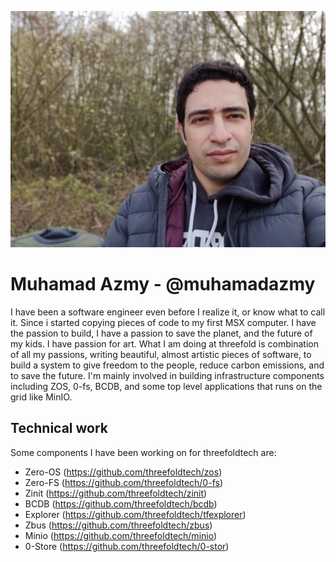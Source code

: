 ![muhammed azmy image](img/azmy.jpg)

# Muhamad Azmy - @muhamadazmy

I have been a software engineer even before I realize it, or know what to call it. Since i started copying pieces of code to my first MSX computer. I have the passion to build, I have a passion to save the planet, and the future of my kids. I have passion for art. What I am doing at threefold is combination of all my passions, writing beautiful, almost artistic pieces of software, to build a system to give freedom to the people, reduce carbon emissions, and to save the future.
I'm mainly involved in building infrastructure components including ZOS, 0-fs, BCDB, and some top level applications that runs on the grid like MinIO.

## Technical work
Some components I have been working on for threefoldtech are:
- Zero-OS (https://github.com/threefoldtech/zos)
- Zero-FS (https://github.com/threefoldtech/0-fs)
- Zinit (https://github.com/threefoldtech/zinit)
- BCDB (https://github.com/threefoldtech/bcdb)
- Explorer (https://github.com/threefoldtech/tfexplorer)
- Zbus (https://github.com/threefoldtech/zbus)
- Minio (https://github.com/threefoldtech/minio)
- 0-Store (https://github.com/threefoldtech/0-stor)